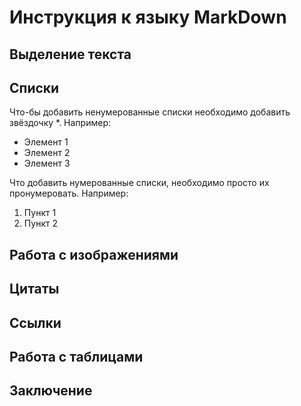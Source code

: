 # Инструкция к языку MarkDown

## Выделение текста 

## Списки 

Что-бы добавить ненумерованные списки необходимо добавить звёздочку *. Например:

* Элемент 1
* Элемент 2
* Элемент 3

Что добавить нумерованные списки, необходимо просто их пронумеровать. Например: 

1. Пункт 1 
2. Пункт 2

## Работа с изображениями 

## Цитаты 

## Ссылки 

## Работа с таблицами 

## Заключение 